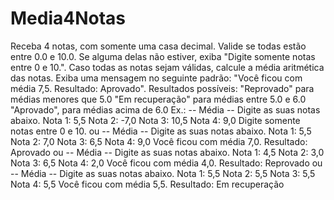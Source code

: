 # Media4Notas
Receba 4 notas, com somente uma casa decimal. Valide se todas estão entre 0.0 e 10.0. Se alguma delas não estiver, exiba "Digite somente notas entre 0 e 10.". Caso todas as notas sejam válidas, calcule a média aritmética das notas. Exiba uma mensagem no seguinte padrão: "Você ficou com média 7,5. Resultado: Aprovado".  Resultados possíveis:  "Reprovado" para médias menores que 5.0 "Em recuperação" para médias entre 5.0 e 6.0 "Aprovado", para médias acima de 6.0 Ex.:  -- Média --  Digite as suas notas abaixo. Nota 1: 5,5 Nota 2: -7,0 Nota 3: 10,5 Nota 4: 9,0  Digite somente notas entre 0 e 10. ou  -- Média --  Digite as suas notas abaixo. Nota 1: 5,5 Nota 2: 7,0 Nota 3: 6,5 Nota 4: 9,0  Você ficou com média 7,0. Resultado: Aprovado ou  -- Média --  Digite as suas notas abaixo. Nota 1: 4,5 Nota 2: 3,0 Nota 3: 6,5 Nota 4: 2,0  Você ficou com média 4,0. Resultado: Reprovado ou  -- Média --  Digite as suas notas abaixo. Nota 1: 5,5 Nota 2: 5,5 Nota 3: 5,5 Nota 4: 5,5  Você ficou com média 5,5. Resultado: Em recuperação
